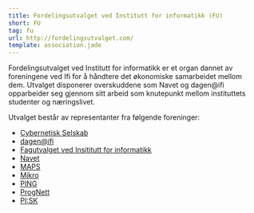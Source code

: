 ```yaml
---
title: Fordelingsutvalget ved Institutt for informatikk (FU)
short: FU
tag: fu
url: http://fordelingsutvalget.com/
template: association.jade
---
```


Fordelingsutvalget ved Institutt for informatikk er et organ dannet av foreningene ved Ifi for å håndtere det økonomiske samarbeidet mellom dem. Utvalget disponerer overskuddene som Navet og dagen@ifi opparbeider seg gjennom sitt arbeid som knutepunkt mellom instituttets studenter og næringslivet.

Utvalget består av representanter fra følgende foreninger:

* [Cybernetisk Selskab](../cyb)
* [dagen@ifi](../dagen)
* [Fagutvalget ved Insititutt for informatikk](../fui)
* [Navet](../navet)
* [MAPS](../maps)
* [Mikro](../mikro)
* [PING](../ping)
* [ProgNett](../prognett)
* [PI:SK](../pisk)